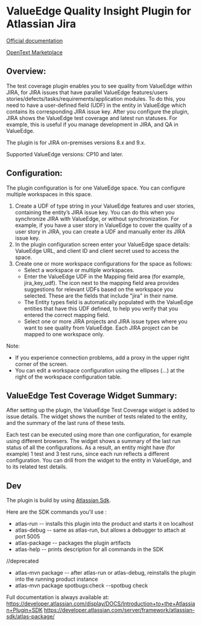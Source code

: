 # ValueEdge Quality Insight Plugin for Atlassian Jira

[Official documentation](https://admhelp.microfocus.com/octane/en/16.1.100-16.2.100/Online/Content/UserGuide/jira-octane-plugin.htm)

[OpenText Marketplace]( https://marketplace.microfocus.com/appdelivery/content/alm-octane-test-management-for-jira-plugin)

 
## Overview:
The test coverage plugin enables you to see quality from ValueEdge within JIRA, for JIRA issues that have parallel 
ValueEdge features/users stories/defects/tasks/requirements/application modules. To do this, you need to have a user-defined field (UDF) 
in the entity in ValueEdge which contains its corresponding JIRA issue key. After you configure the plugin,
JIRA shows the ValueEdge test coverage and latest run statuses. For example, this is useful if you manage development
in JIRA, and QA in ValueEdge.

The plugin is for JIRA on-premises versions 8.x and 9.x.

Supported ValueEdge versions: CP10 and later.
 
## Configuration:
The plugin configuration is for one ValueEdge space. You can configure multiple workspaces in this space.

1. Create a UDF of type string in your ValueEdge features and user stories, containing the entity’s JIRA issue key. You 
can do this when you synchronize JIRA with ValueEdge, or without synchronization. For example, if you have a user story 
in ValueEdge to cover the quality of a user story in JIRA, you can create a UDF and manually enter its JIRA issue key.
2. In the plugin configuration screen enter your ValueEdge space details: ValueEdge URL, and client ID and client secret
used to access the space.
3. Create one or more workspace configurations for the space as follows:
    * Select a workspace or multiple workspaces.
    * Enter the ValueEdge UDF in the Mapping field area (for example, jira_key_udf). The icon next to the mapping field 
area provides suggestions for relevant UDFs based on the workspace you selected. These are the fields that include 
"jira" in their name.
    * The Entity types field is automatically populated with the ValueEdge entities that have this UDF defined, to help 
you verify that you entered the correct mapping field.
    * Select one or more JIRA projects and JIRA issue types where you want to see quality from ValueEdge. Each JIRA 
project can be mapped to one workspace only.

Note: 
* If you experience connection problems, add a proxy in the upper right corner of the screen.
* You can edit a workspace configuration using the ellipses (…) at the right of the workspace configuration table.
 
## ValueEdge Test Coverage Widget Summary:
After setting up the plugin, the ValueEdge Test Coverage widget is added to issue details. The widget shows the number 
of tests related to the entity, and the summary of the last runs of these tests.

Each test can be executed using more than one configuration, for example using different browsers. The widget shows 
a summary of the last run status of all the configurations. As a result, an entity might have (for example) 1 test and 
3 test runs, since each run reflects a different configuration. You can drill from the widget to the entity in ValueEdge, 
and to its related test details. 



## Dev

The plugin is build by using [Atlassian Sdk](https://developer.atlassian.com/server/framework/atlassian-sdk/).

Here are the SDK commands you'll use :

* atlas-run         -- installs this plugin into the product and starts it on localhost
* atlas-debug       -- same as atlas-run, but allows a debugger to attach at port 5005
* atlas-package     -- packages the plugin artifacts 
* atlas-help        -- prints description for all commands in the SDK

//deprecated
* atlas-mvn package -- after atlas-run or atlas-debug, reinstalls the plugin into the running product instance
* atlas-mvn package spotbugs:check --spotbug check



Full documentation is always available at:
https://developer.atlassian.com/display/DOCS/Introduction+to+the+Atlassian+Plugin+SDK
https://developer.atlassian.com/server/framework/atlassian-sdk/atlas-package/
